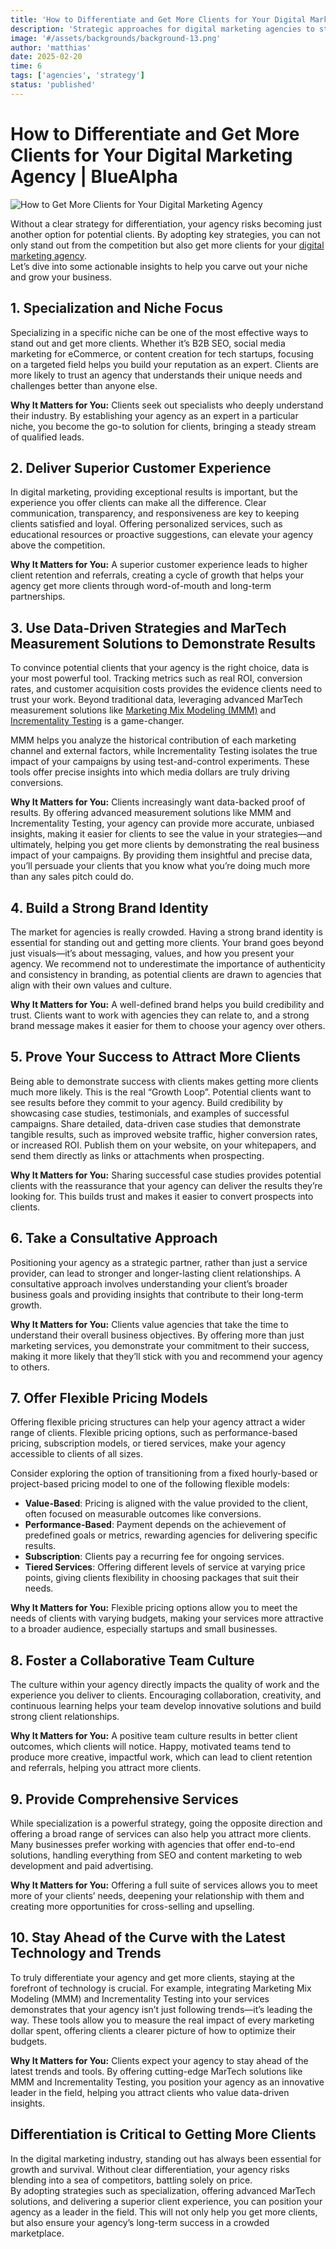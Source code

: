 ```yaml
---
title: 'How to Differentiate and Get More Clients for Your Digital Marketing Agency'
description: 'Strategic approaches for digital marketing agencies to stand out from competition and acquire high-value clients with advanced measurement capabilities.'
image: '#/assets/backgrounds/background-13.png'
author: 'matthias'
date: 2025-02-20
time: 6
tags: ['agencies', 'strategy']
status: 'published'
---
```


# How to Differentiate and Get More Clients for Your Digital Marketing Agency | BlueAlpha

![How to Get More Clients for Your Digital Marketing Agency](#assets/articles/digital-agency-differentiation-client-acquisition/digital-marketing-agency.webp)

Without a clear strategy for differentiation, your agency risks becoming just another option for potential clients. By adopting key strategies, you can not only stand out from the competition but also get more clients for your [digital marketing agency](https://bluealpha.ai/bluealpha-for-digital-marketing-agencies/).  
Let’s dive into some actionable insights to help you carve out your niche and grow your business.

## 1\. Specialization and Niche Focus

Specializing in a specific niche can be one of the most effective ways to stand out and get more clients. Whether it’s B2B SEO, social media marketing for eCommerce, or content creation for tech startups, focusing on a targeted field helps you build your reputation as an expert. Clients are more likely to trust an agency that understands their unique needs and challenges better than anyone else.

**Why It Matters for You:** Clients seek out specialists who deeply understand their industry. By establishing your agency as an expert in a particular niche, you become the go-to solution for clients, bringing a steady stream of qualified leads.

## 2\. Deliver Superior Customer Experience

In digital marketing, providing exceptional results is important, but the experience you offer clients can make all the difference. Clear communication, transparency, and responsiveness are key to keeping clients satisfied and loyal. Offering personalized services, such as educational resources or proactive suggestions, can elevate your agency above the competition.

**Why It Matters for You:** A superior customer experience leads to higher client retention and referrals, creating a cycle of growth that helps your agency get more clients through word-of-mouth and long-term partnerships.

## 3\. Use Data-Driven Strategies and MarTech Measurement Solutions to Demonstrate Results

To convince potential clients that your agency is the right choice, data is your most powerful tool. Tracking metrics such as real ROI, conversion rates, and customer acquisition costs provides the evidence clients need to trust your work. Beyond traditional data, leveraging advanced MarTech measurement solutions like [Marketing Mix Modeling (MMM)](https://bluealpha.ai/media-mix-modeling/) and [Incrementality Testing](https://bluealpha.ai/incremental-testing/) is a game-changer.

MMM helps you analyze the historical contribution of each marketing channel and external factors, while Incrementality Testing isolates the true impact of your campaigns by using test-and-control experiments. These tools offer precise insights into which media dollars are truly driving conversions.

**Why It Matters for You:** Clients increasingly want data-backed proof of results. By offering advanced measurement solutions like MMM and Incrementality Testing, your agency can provide more accurate, unbiased insights, making it easier for clients to see the value in your strategies—and ultimately, helping you get more clients by demonstrating the real business impact of your campaigns. By providing them insightful and precise data, you’ll persuade your clients that you know what you’re doing much more than any sales pitch could do.

## 4\. Build a Strong Brand Identity

The market for agencies is really crowded. Having a strong brand identity is essential for standing out and getting more clients. Your brand goes beyond just visuals—it’s about messaging, values, and how you present your agency. We recommend not to underestimate the importance of authenticity and consistency in branding, as potential clients are drawn to agencies that align with their own values and culture.

**Why It Matters for You:** A well-defined brand helps you build credibility and trust. Clients want to work with agencies they can relate to, and a strong brand message makes it easier for them to choose your agency over others.

## 5\. Prove Your Success to Attract More Clients

Being able to demonstrate success with clients makes getting more clients much more likely. This is the real “Growth Loop”. Potential clients want to see results before they commit to your agency. Build credibility by showcasing case studies, testimonials, and examples of successful campaigns. Share detailed, data-driven case studies that demonstrate tangible results, such as improved website traffic, higher conversion rates, or increased ROI. Publish them on your website, on your whitepapers, and send them directly as links or attachments when prospecting.

**Why It Matters for You:** Sharing successful case studies provides potential clients with the reassurance that your agency can deliver the results they’re looking for. This builds trust and makes it easier to convert prospects into clients.

## 6\. Take a Consultative Approach

Positioning your agency as a strategic partner, rather than just a service provider, can lead to stronger and longer-lasting client relationships. A consultative approach involves understanding your client’s broader business goals and providing insights that contribute to their long-term growth.

**Why It Matters for You:** Clients value agencies that take the time to understand their overall business objectives. By offering more than just marketing services, you demonstrate your commitment to their success, making it more likely that they’ll stick with you and recommend your agency to others.

## 7\. Offer Flexible Pricing Models

Offering flexible pricing structures can help your agency attract a wider range of clients. Flexible pricing options, such as performance-based pricing, subscription models, or tiered services, make your agency accessible to clients of all sizes.

Consider exploring the option of transitioning from a fixed hourly-based or project-based pricing model to one of the following flexible models:

- **Value-Based**: Pricing is aligned with the value provided to the client, often focused on measurable outcomes like conversions.
- **Performance-Based**: Payment depends on the achievement of predefined goals or metrics, rewarding agencies for delivering specific results.
- **Subscription**: Clients pay a recurring fee for ongoing services.
- **Tiered Services**: Offering different levels of service at varying price points, giving clients flexibility in choosing packages that suit their needs.

**Why It Matters for You:** Flexible pricing options allow you to meet the needs of clients with varying budgets, making your services more attractive to a broader audience, especially startups and small businesses.

## 8\. Foster a Collaborative Team Culture

The culture within your agency directly impacts the quality of work and the experience you deliver to clients. Encouraging collaboration, creativity, and continuous learning helps your team develop innovative solutions and build strong client relationships.

**Why It Matters for You:** A positive team culture results in better client outcomes, which clients will notice. Happy, motivated teams tend to produce more creative, impactful work, which can lead to client retention and referrals, helping you attract more clients.

## 9\. Provide Comprehensive Services

While specialization is a powerful strategy, going the opposite direction and offering a broad range of services can also help you attract more clients. Many businesses prefer working with agencies that offer end-to-end solutions, handling everything from SEO and content marketing to web development and paid advertising.

**Why It Matters for You:** Offering a full suite of services allows you to meet more of your clients’ needs, deepening your relationship with them and creating more opportunities for cross-selling and upselling.

## 10\. Stay Ahead of the Curve with the Latest Technology and Trends

To truly differentiate your agency and get more clients, staying at the forefront of technology is crucial. For example, integrating Marketing Mix Modeling (MMM) and Incrementality Testing into your services demonstrates that your agency isn’t just following trends—it’s leading the way. These tools allow you to measure the real impact of every marketing dollar spent, offering clients a clearer picture of how to optimize their budgets.

**Why It Matters for You:** Clients expect your agency to stay ahead of the latest trends and tools. By offering cutting-edge MarTech solutions like MMM and Incrementality Testing, you position your agency as an innovative leader in the field, helping you attract clients who value data-driven insights.

## Differentiation is Critical to Getting More Clients

In the digital marketing industry, standing out has always been essential for growth and survival. Without clear differentiation, your agency risks blending into a sea of competitors, battling solely on price.  
By adopting strategies such as specialization, offering advanced MarTech solutions, and delivering a superior client experience, you can position your agency as a leader in the field. This will not only help you get more clients, but also ensure your agency’s long-term success in a crowded marketplace.

